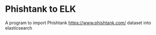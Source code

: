 # Phishtank to ELK
A program to import Phishtank https://www.phishtank.com/ dataset into elasticsearch
